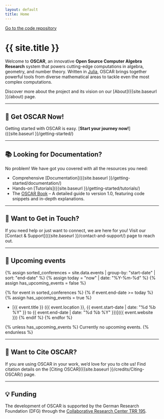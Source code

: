 ```yaml
---
layout: default
title: Home
---
```


<div class="github-ribbon">
  <a target="_blank" href="https://github.com/oscar-system/Oscar.jl/">Go to the code repository</a>
</div>


# {{ site.title }}

Welcome to **OSCAR**, an innovative **Open Source Computer Algebra Research** system that powers cutting-edge computations in algebra, geometry, and number theory. Written in [Julia](https://julialang.org), OSCAR brings together powerful tools from diverse mathematical areas to tackle even the most complex computations.

Discover more about the project and its vision on our [About]({{site.baseurl }}/about) page.

---

## 🚀 Get OSCAR Now!

Getting started with OSCAR is easy. [**Start your journey now!**]({{site.baseurl }}/getting-started/)

---

## 📚 Looking for Documentation?

No problem! We have got you covered with all the resources you need:
- Comprehensive [Documentation]({{site.baseurl }}/getting-started/documentation/)  
- Hands-on [Tutorials]({{site.baseurl }}/getting-started/tutorials/)  
- The [OSCAR Book](https://book.oscar-system.org/) – A detailed guide to version 1.0, featuring code snippets and in-depth explanations.

---

## 🤝 Want to Get in Touch?

If you need help or just want to connect, we are here for you! Visit our [Contact & Support]({{site.baseurl }}/contact-and-support/) page to reach out.

---

## 📅 Upcoming events

{% assign sorted_conferences = site.data.events | group-by: "start-date" | sort: "end-date" %}
{% assign today = "now" | date: "%Y-%m-%d" %}
{% assign has_upcoming_events = false %}

{% for event in sorted_conferences %}
  {% if event.end-date >= today %}
    {% assign has_upcoming_events = true %}
* [{{ event.title }} ({{ event.location }}, {{ event.start-date | date: "%d %b %Y" }} to {{ event.end-date | date: "%d %b %Y" }})]({{ event.website }})
  {% endif %}
{% endfor %}

{% unless has_upcoming_events %}
Currently no upcoming events.
{% endunless %}

---

## 📝 Want to Cite OSCAR?

If you are using OSCAR in your work, we’d love for you to cite us! Find citation details on the [Citing OSCAR]({{site.baseurl }}/credits/Citing-OSCAR/) page.

---

## 💡 Funding

The development of OSCAR is supported by the German Research Foundation (DFG) through the [Collaborative Research Center TRR 195](https://www.computeralgebra.de/sfb/).
